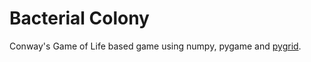 Bacterial Colony
================

Conway's Game of Life based game using numpy, pygame and [pygrid](http://sourceforge.net/projects/pygrid/ "pygrid").
